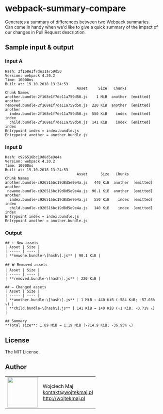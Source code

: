 # webpack-summary-compare

Generates a summary of differences between two Webpack summaries. Can come in handy when we'd like to give a quick summary of the impact of our changes in Pull Request description.

## Sample input & output

### Input A

```
Hash: 2f168e1f7de11a759d50
Version: webpack 4.20.2
Time: 10000ms
Built at: 19.10.2018 13:24:53
                                 Asset     Size   Chunks             Chunk Names
another.bundle-2f168e1f7de11a759d50.js    1 MiB  another  [emitted]  another
removed.bundle-2f168e1f7de11a759d50.js  220 KiB  another  [emitted]  another
  index.bundle-2f168e1f7de11a759d50.js  550 KiB    index  [emitted]  index
  child.bundle-2f168e1f7de11a759d50.js  141 KiB    index  [emitted]  index
Entrypoint index = index.bundle.js
Entrypoint another = another.bundle.js
```

### Input B

```
Hash: c926516bc19d8d5e9e4a
Version: webpack 4.20.2
Time: 10000ms
Built at: 19.10.2018 13:24:53
                                 Asset      Size   Chunks             Chunk Names
another.bundle-c926516bc19d8d5e9e4a.js   440 KiB  another  [emitted]  another
 newone.bundle-c926516bc19d8d5e9e4a.js  90.1 KiB  another  [emitted]  another
  index.bundle-c926516bc19d8d5e9e4a.js   550 KiB    index  [emitted]  index
  child.bundle-c926516bc19d8d5e9e4a.js   140 KiB    index  [emitted]  index
Entrypoint index = index.bundle.js
Entrypoint another = another.bundle.js
```

### Output

```
## ✨ New assets
| Asset | Size |
| ----- | ---- |
| **newone.bundle-\[hash\].js** | 90.1 KiB |

## 🗑️ Removed assets
| Asset | Size |
| ----- | ---- |
| **removed.bundle-\[hash\].js** | 220 KiB |

## ✏️ Changed assets
| Asset | Size |
| ----- | ---- |
| **another.bundle-\[hash\].js** | 1 MiB → 440 KiB (-584 KiB; -57.03% ↘) |
| **child.bundle-\[hash\].js** | 141 KiB → 140 KiB (-1 KiB; -0.71% ↘) |

## Summary
**Total size**: 1.89 MiB → 1.19 MiB (-714.9 KiB; -36.95% ↘)
```

## License

The MIT License.

## Author

<table>
  <tr>
    <td>
      <img src="https://github.com/wojtekmaj.png?s=100" width="100">
    </td>
    <td>
      Wojciech Maj<br />
      <a href="mailto:kontakt@wojtekmaj.pl">kontakt@wojtekmaj.pl</a><br />
      <a href="http://wojtekmaj.pl">http://wojtekmaj.pl</a>
    </td>
  </tr>
</table>